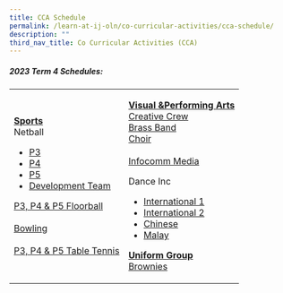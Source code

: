 ```yaml
---
title: CCA Schedule
permalink: /learn-at-ij-oln/co-curricular-activities/cca-schedule/
description: ""
third_nav_title: Co Curricular Activities (CCA)
---
```

<h5>2023 Term 4 Schedules:</h5>
<table>
<tbody>
<tr>
<td>
<p><strong><u>Sports<br></u></strong>Netball</p>
<ul>
<li><a href="/files/2023CCASchedules/T4/2023oln_0270l - cca schedule 2023 t3 - p3 netball.pdf" target="_blank" rel="noopener">P3</a></li>
<li><a href="/files/2023CCASchedules/T4/2023oln_0270m - cca schedule 2023 t3 - p4 netball.pdf" target="_blank" rel="noopener">P4</a></li>
<li><a href="/files/2023CCASchedules/T4/2023oln_0270n - cca schedule 2023 t3 - p5 netball.pdf" target="_blank" rel="noopener">P5</a></li>

<li><a href="/files/2023CCASchedules/T4/2023oln_0270o - cca schedule 2023 t3 - netball developmental team.pdf" target="_blank" rel="noopener">Development Team</a></li>
</ul>
<p><a href="/files/2023CCASchedules/T4/2023oln_0270j - cca schedule 2023 t3 - p3, p4 &amp; p5 floorball (1).pdf" target="_blank" rel="noopener">P3, P4 &amp; P5 Floorball</a><br><br>
	<a href="/files/2023CCASchedules/T4/2023oln_0270a - cca schedule 2023 t3 - bowling.pdf" target="_blank" rel="noopener">Bowling</a><br><br>
	<a href="/files/2023CCASchedules/T4/2023oln_0270p - cca schedule 2023 t3 - table tennis.pdf" target="_blank" rel="noopener">P3, P4 &amp;  P5 Table Tennis</a></p>
</td>
<td>
<p><strong><u>Visual &amp;Performing Arts<br></u></strong><a href="/files/2023CCASchedules/T4/2023oln_0270e - cca schedule 2023 t3 - creative crew.pdf" target="_blank" rel="noopener">Creative Crew</a><br>
	<a href="/files/2023CCASchedules/T4/2023oln_0270b - cca schedule 2023 t3 - brass band.pdf" target="_blank" rel="noopener">Brass Band</a><br>
	<a href="/files/2023CCASchedules/T4/2023oln_0270d - cca schedule 2023 t3 - choir.pdf" target="_blank" rel="noopener">Choir</a><br><br>
<a href="/files/2023CCASchedules/T4/2023oln_0270k - cca schedule 2023 t3 - infocomm media (2).pdf" target="_blank" rel="noopener">Infocomm Media</a>	
</p>
<p>Dance Inc</p>
<ul>
<li><a href="/files/2023CCASchedules/T4/2023oln_0270f - cca schedule 2023 t3 - dance inc 1.pdf" target="_blank" rel="noopener">International 1</a></li>
<li><a href="/files/2023CCASchedules/T4/2023oln_0270g - cca schedule 2023 t3 - dance inc 2.pdf" target="_blank" rel="noopener">International 2</a></li>
<li><a href="/files/2023CCASchedules/T4/2023oln_0270h - cca schedule 2023 t3 - dance inc 3.pdf" target="_blank" rel="noopener">Chinese</a></li>
<li><a href="/files/2023CCASchedules/T4/2023oln_0270i - cca schedule 2023 t3 - dance inc 4.pdf" target="_blank" rel="noopener">Malay</a></li>
</ul>
<p><strong><u>Uniform Group<br></u></strong><a href="/files/2023CCASchedules/T4/2023oln_0270c - cca schedule 2023 t3 - brownies (2).pdf" target="_blank" rel="noopener">Brownies</a></p>
</td>
</tr>
</tbody>
</table>
